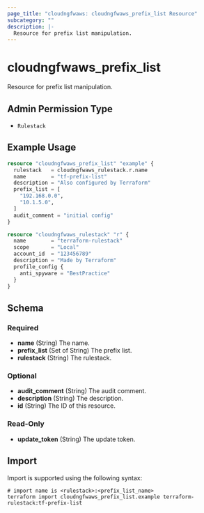 ```yaml
---
page_title: "cloudngfwaws: cloudngfwaws_prefix_list Resource"
subcategory: ""
description: |-
  Resource for prefix list manipulation.
---
```


# cloudngfwaws_prefix_list

Resource for prefix list manipulation.


## Admin Permission Type

* `Rulestack`


## Example Usage

```terraform
resource "cloudngfwaws_prefix_list" "example" {
  rulestack   = cloudngfwaws_rulestack.r.name
  name        = "tf-prefix-list"
  description = "Also configured by Terraform"
  prefix_list = [
    "192.168.0.0",
    "10.1.5.0",
  ]
  audit_comment = "initial config"
}

resource "cloudngfwaws_rulestack" "r" {
  name        = "terraform-rulestack"
  scope       = "Local"
  account_id  = "123456789"
  description = "Made by Terraform"
  profile_config {
    anti_spyware = "BestPractice"
  }
}
```


<!-- schema generated by tfplugindocs -->
## Schema

### Required

- **name** (String) The name.
- **prefix_list** (Set of String) The prefix list.
- **rulestack** (String) The rulestack.

### Optional

- **audit_comment** (String) The audit comment.
- **description** (String) The description.
- **id** (String) The ID of this resource.

### Read-Only

- **update_token** (String) The update token.


## Import

Import is supported using the following syntax:

```shell
# import name is <rulestack>:<prefix_list_name>
terraform import cloudngfwaws_prefix_list.example terraform-rulestack:tf-prefix-list
```
